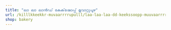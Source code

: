 ```yaml
---
title: "ലാ ലാ ലാൻഡ് കേക്‌ഷോപ്പ് മൂവാറ്റുപുഴ"
url: /killlkkeekkr-muvaarrrrupulll/laa-laa-laa-dd-keekssoopp-muuvaarrrrupulll/
shop: bakery
---
```

